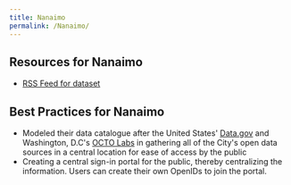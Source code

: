 ```yaml
---
title: Nanaimo
permalink: /Nanaimo/
---
```


Resources for Nanaimo
---------------------

-   [RSS Feed for dataset](http://www.nanaimo.ca/EN/main/departments/106/RSSFeeds.html)

Best Practices for Nanaimo
--------------------------

-   Modeled their data catalogue after the United States' [Data.gov](http://www.data.gov) and Washington, D.C's [OCTO Labs](http://octo.dc.gov/DC/OCTO/) in gathering all of the City's open data sources in a central location for ease of access by the public
-   Creating a central sign-in portal for the public, thereby centralizing the information. Users can create their own OpenIDs to join the portal.

